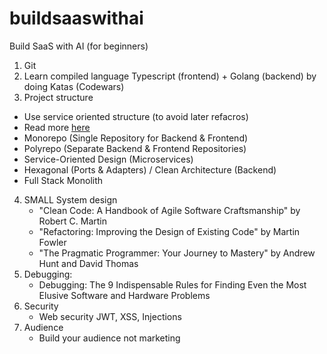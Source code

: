 # buildsaaswithai
Build SaaS with AI (for beginners)

1. Git
2. Learn compiled language Typescript (frontend) + Golang (backend) by doing Katas (Codewars)
3. Project structure
  -  Use service oriented structure (to avoid later refacros)
  -  Read more [here](https://github.com/tarasowski/buildsaaswithai/blob/main/Project%2BStructure.md)
  -  Monorepo (Single Repository for Backend & Frontend)
  -  Polyrepo (Separate Backend & Frontend Repositories)
  -  Service-Oriented Design (Microservices)
  -  Hexagonal (Ports & Adapters) / Clean Architecture (Backend)
  -  Full Stack Monolith
4. SMALL System design
   - "Clean Code: A Handbook of Agile Software Craftsmanship" by Robert C. Martin
   - "Refactoring: Improving the Design of Existing Code" by Martin Fowler
   - "The Pragmatic Programmer: Your Journey to Mastery" by Andrew Hunt and David Thomas
5. Debugging:
   - Debugging: The 9 Indispensable Rules for Finding Even the Most Elusive Software and Hardware Problems
6. Security
   - Web security JWT, XSS, Injections
7. Audience
   - Build your audience not marketing

